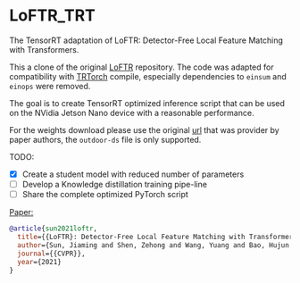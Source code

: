 # LoFTR_TRT
The TensorRT adaptation of LoFTR: Detector-Free Local Feature Matching with Transformers.

This a clone of the original [LoFTR](https://github.com/zju3dv/LoFTR) repository.
The code was adapted for compatibility with [TRTorch](https://github.com/NVIDIA/TRTorch) compile, especially dependencies to `einsum` and `einops` were removed.

The goal is to create TensorRT optimized inference script that can be used on the NVidia Jetson Nano device with a reasonable performance.

For the weights download please use the original [url](https://drive.google.com/drive/folders/1DOcOPZb3-5cWxLqn256AhwUVjBPifhuf?usp=sharing) that was provider by paper authors, the `outdoor-ds` file is only supported.

TODO:
- [x] Create a student model with reduced number of parameters
- [ ] Develop a Knowledge distillation training pipe-line
- [ ] Share the complete optimized PyTorch script

[Paper:](https://arxiv.org/pdf/2104.00680.pdf)

```bibtex
@article{sun2021loftr,
  title={{LoFTR}: Detector-Free Local Feature Matching with Transformers},
  author={Sun, Jiaming and Shen, Zehong and Wang, Yuang and Bao, Hujun and Zhou, Xiaowei},
  journal={{CVPR}},
  year={2021}
}
```